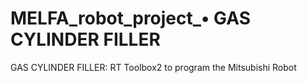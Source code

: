 # MELFA_robot_project_•	GAS CYLINDER FILLER
GAS CYLINDER FILLER: RT Toolbox2 to program the Mitsubishi Robot
